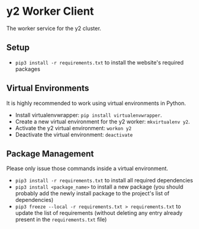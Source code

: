 # y2 Worker Client

The worker service for the y2 cluster.

## Setup

- `pip3 install -r requirements.txt` to install the website's required packages

## Virtual Environments

It is highly recommended to work using virtual environments in Python.

- Install virtualenvwrapper: `pip install virtualenvwrapper`.
- Create a new virtual environment for the y2 worker: `mkvirtualenv y2`.
- Activate the y2 virtual environment: `workon y2`
- Deactivate the virtual environment: `deactivate`

## Package Management

Please only issue those commands inside a virtual environment.

- `pip3 install -r requirements.txt` to install all required dependencies
- `pip3 install <package_name>` to install a new package (you should probably add the newly install package to the project's list of dependencies)
- `pip3 freeze --local -r requirements.txt > requirements.txt` to update the list of requirements (without deleting any entry already present in the `requirements.txt` file)
